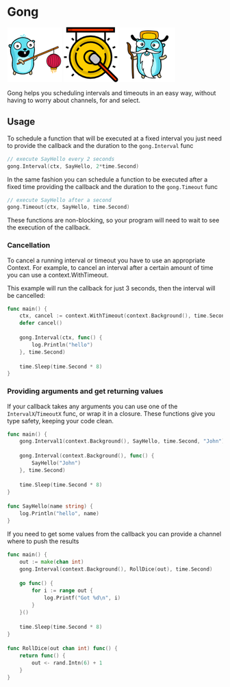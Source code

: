# Gong

![image](assets/29.png)
![image](assets/gong.png)
![image](assets/27.png)

Gong helps you scheduling intervals and timeouts in an easy way, without having to worry about channels, for and select.

## Usage

To schedule a function that will be executed at a fixed interval you just need to provide the callback and the duration to the `gong.Interval` func

```go
// execute SayHello every 2 seconds
gong.Interval(ctx, SayHello, 2*time.Second)
```

In the same fashion you can schedule a function to be executed after a fixed time providing the callback and the duration to the `gong.Timeout` func

```go
// execute SayHello after a second
gong.Timeout(ctx, SayHello, time.Second)
```

These functions are non-blocking, so your program will need to wait to see the execution of the callback.

### Cancellation

To cancel a running interval or timeout you have to use an appropriate Context.
For example, to cancel an interval after a certain amount of time you can use a context.WithTimeout.

This example will run the callback for just 3 seconds, then the interval will be cancelled:

```go
func main() {
    ctx, cancel := context.WithTimeout(context.Background(), time.Second*3)
    defer cancel()

    gong.Interval(ctx, func() {
        log.Println("hello")
    }, time.Second)

    time.Sleep(time.Second * 8)
}
```

### Providing arguments and get returning values

If your callback takes any arguments you can use one of the `IntervalX`/`TimeoutX` func, or wrap it in a closure.
These functions give you type safety, keeping your code clean.

```go
func main() {
    gong.Interval1(context.Background(), SayHello, time.Second, "John")

    gong.Interval(context.Background(), func() {
        SayHello("John")
    }, time.Second)

    time.Sleep(time.Second * 8)
}

func SayHello(name string) {
    log.Println("hello", name)
}
```

If you need to get some values from the callback you can provide a channel where to push the results

```go
func main() {
    out := make(chan int)
    gong.Interval(context.Background(), RollDice(out), time.Second)

    go func() {
        for i := range out {
            log.Printf("Got %d\n", i)
        }
    }()

    time.Sleep(time.Second * 8)
}

func RollDice(out chan int) func() {
    return func() {
        out <- rand.Intn(6) + 1
    }
}
```
